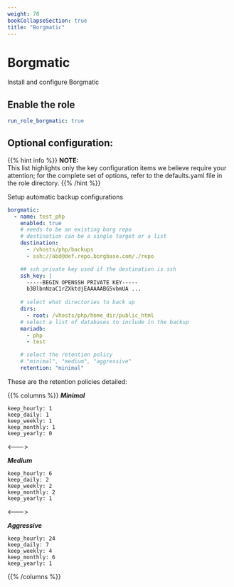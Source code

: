 ```yaml
---
weight: 70
bookCollapseSection: true
title: "Borgmatic"
---
```


# Borgmatic

Install and configure Borgmatic

## Enable the role
``` yaml
run_role_borgmatic: true

```

## Optional configuration: 
{{% hint info %}}
**NOTE:**  
This list highlights only the key configuration items we believe require your attention;
for the complete set of options, refer to the defaults.yaml file in the role directory.
{{% /hint %}}


Setup automatic backup configurations
```yaml
borgmatic:
  - name: test_php
    enabled: true
    # needs to be an existing borg repo
    # destination can be a single target or a list
    destination: 
      - /vhosts/php/backups
      - ssh://abd@def.repo.borgbase.com/./repo

    ## ssh private key used if the destination is ssh
    ssh_key: |
      -----BEGIN OPENSSH PRIVATE KEY-----
      b3BlbnNzaC1rZXktdjEAAAAABG5vbmUA ...    
      
    # select what directories to back up      
    dirs:
      - root: /vhosts/php/home_dir/public_html
    # select a list of databases to include in the backup
    mariadb:
      - php
      - test

    # select the retention policy
    # "minimal", "medium", "aggressive"
    retention: "minimal" 
```


These are the retention policies detailed:

{{% columns  %}}
**_Minimal_**

    keep_hourly: 1 
    keep_daily: 1 
    keep_weekly: 1 
    keep_monthly: 1 
    keep_yearly: 0

<---> 

**_Medium_**

    keep_hourly: 6
    keep_daily: 2
    keep_weekly: 2
    keep_monthly: 2
    keep_yearly: 1

<---> 

**_Aggressive_**

    keep_hourly: 24
    keep_daily: 7
    keep_weekly: 4
    keep_monthly: 6
    keep_yearly: 1

{{% /columns %}}






